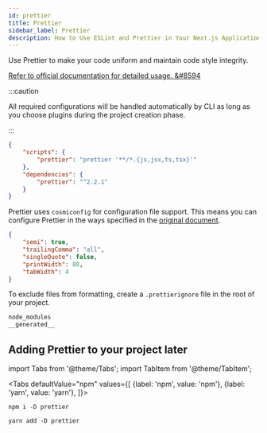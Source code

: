 ```yaml
---
id: prettier
title: Prettier
sidebar_label: Prettier
description: How to Use ESLint and Prettier in Your Next.js Application?
---
```


Use Prettier to make your code uniform and maintain code style integrity.

[Refer to official documentation for detailed usage. &#8594](https://prettier.io/)

:::caution

All required configurations will be handled automatically by CLI as long as you choose plugins during the project creation phase.

:::


```json title="package.json"
{
    "scripts": {
        "prettier": "prettier '**/*.{js,jsx,ts,tsx}'"
    },
    "dependencies": {
        "prettier": "^2.2.1"
    }
}
```

Prettier uses `cosmiconfig` for configuration file support. 
This means you can configure Prettier in the ways specified in the [original document](https://prettier.io/docs/en/configuration.html#docsNav).

```json title=".prettierrc"
{
    "semi": true,
    "trailingComma": "all",
    "singleQuote": false,
    "printWidth": 80,
    "tabWidth": 4
}
```

To exclude files from formatting, create a `.prettierignore` file in the root of your project.

```bash title=".prettierignore"
node_modules
__generated__
```


## Adding Prettier to your project later

import Tabs from '@theme/Tabs';
import TabItem from '@theme/TabItem';

<Tabs
  defaultValue="npm"
  values={[
    {label: 'npm', value: 'npm'},
    {label: 'yarn', value: 'yarn'},
  ]}>
  <TabItem value="npm">

```
npm i -D prettier
```
  </TabItem>
  <TabItem value="yarn">

```
yarn add -D prettier
```
  </TabItem>
</Tabs>